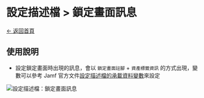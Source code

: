 # 設定描述檔 > 鎖定畫面訊息

[← 返回首頁](../)

## 使用說明

* 設定鎖定畫面時出現的訊息，會以 `鎖定畫面註腳` + `資產標籤資訊` 的方式出現，變數可以參考 Jamf 官方文件[設定描述檔的承載資料變數](https://learn.jamf.com/zh-TW/bundle/jamf-pro-documentation-current/page/Mobile_Device_Configuration_Profiles.html#ariaid-title3)來設定

![設定描述檔：鎖定畫面訊息](../../images/profiles_lock_screen_message.png)
